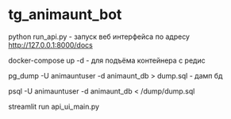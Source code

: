 # tg_animaunt_bot

python run_api.py - запуск веб интерфейса по адресу http://127.0.0.1:8000/docs

docker-compose up -d - для подъёма контейнера с редис

pg_dump -U animauntuser -d animaunt_db > dump.sql - дамп бд

psql -U animauntuser -d animaunt_db < /dump/dump.sql

streamlit run api_ui_main.py